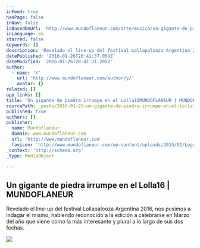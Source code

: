```yaml
---
inFeed: true
hasPage: false
inNav: false
isBasedOnUrl: 'http://www.mundoflaneur.com/arte/musica/un-gigante-de-piedra-irrumpe-en-el-lolla16/'
inLanguage: es
starred: false
keywords: []
description: 'Revelado el line-up del festival Lollapalooza Argentina 2016, nos pusimos a indagar el mismo, habiendo reconocido a la edición a celebrarse en Marzo del año que viene como la más interesante y plural a lo largo de sus dos fechas.'
datePublished: '2016-01-26T20:41:37.054Z'
dateModified: '2016-01-26T20:41:31.295Z'
author:
  - name: 'Y'
    url: 'http://www.mundoflaneur.com/author/y/'
    avatar: {}
related: []
app_links: []
title: 'Un gigante de piedra irrumpe en el Lolla16MUNDOFLANEUR | MUNDOFLANEUR'
sourcePath: _posts/2016-01-25-un-gigante-de-piedra-irrumpe-en-el-lolla16mundoflaneur-or-mun.md
published: true
authors: []
publisher:
  name: Mundoflaneur
  domain: www.mundoflaneur.com
  url: 'http://www.mundoflaneur.com'
  favicon: 'http://www.mundoflaneur.com/wp-content/uploads/2015/02/Logo-Mundo-Flaneur-01f.png'
_context: 'http://schema.org'
_type: MediaObject

---
```

<article style=""><h1>Un gigante de piedra irrumpe en el Lolla16 | MUNDOFLANEUR</h1><p>Revelado el line-up del festival Lollapalooza Argentina 2016, nos pusimos a indagar el mismo, habiendo reconocido a la edición a celebrarse en Marzo del año que viene como la más interesante y plural a lo largo de sus dos fechas.</p><img src="https://s3-us-west-2.amazonaws.com/the-grid-img/p/4f7dd8c686deecb5092ade1ae6db7252264c6544.jpg" /></article>